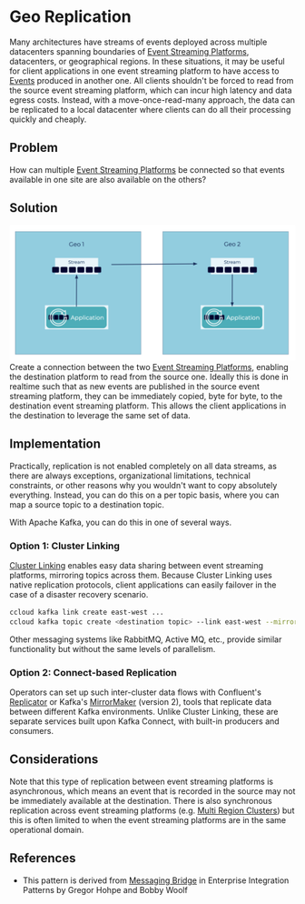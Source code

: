 # Geo Replication
Many architectures have streams of events deployed across multiple datacenters spanning boundaries of [Event Streaming Platforms](../event-stream/event-streaming-platform.md), datacenters, or geographical regions.
In these situations, it may be useful for client applications in one event streaming platform to have access to [Events](../event/event.md) produced in another one.
All clients shouldn't be forced to read from the source event streaming platform, which can incur high latency and data egress costs.
Instead, with a move-once-read-many approach, the data can be replicated to a local datacenter where clients can do all their processing quickly and cheaply.

## Problem
How can multiple [Event Streaming Platforms](../event-stream/event-streaming-platform.md) be connected so that events available in one site are also available on the others?

## Solution
![geo-replication](../img/geo-replication.png)
Create a connection between the two [Event Streaming Platforms](../event-stream/event-streaming-platform.md), enabling the destination platform to read from the source one.
Ideally this is done in realtime such that as new events are published in the source event streaming platform, they can be immediately copied, byte for byte, to the destination event streaming platform.
This allows the client applications in the destination to leverage the same set of data.

## Implementation
Practically, replication is not enabled completely on all data streams, as there are always exceptions, organizational limitations, technical constraints, or other reasons why you wouldn't want to copy absolutely everything.
Instead, you can do this on a per topic basis, where you can map a source topic to a destination topic.

With Apache Kafka, you can do this in one of several ways.

### Option 1: Cluster Linking

[Cluster Linking](https://docs.confluent.io/cloud/current/multi-cloud/cluster-linking.html) enables easy data sharing between event streaming platforms, mirroring topics across them.
Because Cluster Linking uses native replication protocols, client applications can easily failover in the case of a disaster recovery scenario.

```sh
ccloud kafka link create east-west ...
ccloud kafka topic create <destination topic> --link east-west --mirror-topic <source topic> ...
```

Other messaging systems like RabbitMQ, Active MQ, etc., provide similar functionality but without the same levels of parallelism.

### Option 2: Connect-based Replication

Operators can set up such inter-cluster data flows with Confluent's [Replicator](https://docs.confluent.io/cloud/current/clusters/migrate-topics-on-cloud-clusters.html) or Kafka's [MirrorMaker](https://kafka.apache.org/documentation/#georeplication) (version 2), tools that replicate data between different Kafka environments.
Unlike Cluster Linking, these are separate services built upon Kafka Connect, with built-in producers and consumers.

## Considerations
Note that this type of replication between event streaming platforms is asynchronous, which means an event that is recorded in the source may not be immediately available at the destination.
There is also synchronous replication across event streaming platforms (e.g. [Multi Region Clusters](https://docs.confluent.io/platform/current/multi-dc-deployments/index.html)) but this is often limited to when the event streaming platforms are in the same operational domain.

## References
* This pattern is derived from [Messaging Bridge](https://www.enterpriseintegrationpatterns.com/patterns/messaging/MessagingBridge.html) in Enterprise Integration Patterns by Gregor Hohpe and Bobby Woolf
